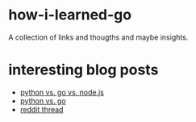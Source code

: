 # how-i-learned-go
A collection of links and thougths and maybe insights.

# interesting blog posts
* [python vs. go vs. node.js](http://jordanorelli.com/post/31533769172/why-i-went-from-python-to-go-and-not-nodejs)
* [python vs. go](http://www.peterbe.com/plog/govspy)
* [reddit thread](https://www.reddit.com/r/golang/comments/2aup1g/why_are_people_ditching_python_for_go/)
